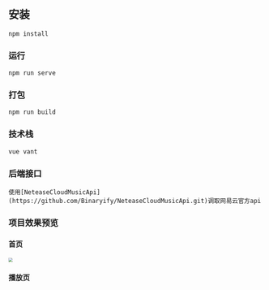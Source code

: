 ## 安装

```
npm install
```

### 运行

```
npm run serve
```

### 打包

```
npm run build
```

### 技术栈

```
vue vant
```

### 后端接口

```
使用[NeteaseCloudMusicApi](https://github.com/Binaryify/NeteaseCloudMusicApi.git)调取网易云官方api
```

### 项目效果预览

#### 首页

<img src="C:\Users\longer\AppData\Roaming\Typora\typora-user-images\image-20221002145325052.png" style="zoom:50%;" />

#### 播放页

![]()